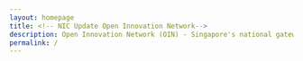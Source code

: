 ```yaml
---
layout: homepage
title: <!-- NIC Update Open Innovation Network-->
description: Open Innovation Network (OIN) - Singapore's national gateway to open innovation challenges, upcoming activities, latest happenings, and resources.
permalink: /
---
```

<!-- Type your notification here - the notification bar will not appear if this is empty. For other changes, refer to _data/homepage.yml to edit the homepage -->

<!-- NIC Update 
<h6> Lorem ipsum dolor sit amet, consectetur adipiscing elit, sed do eiusmod tempor incididunt. For more information regarding National Innovation Challenges, please visit<br> <a href="https://imda-oin-staging.netlify.app/ongoing-national-innovation-challenges/">https://imda-oin-staging.netlify.app/ongoing-national-innovation-challenges/.</a>  </h6>
-->
